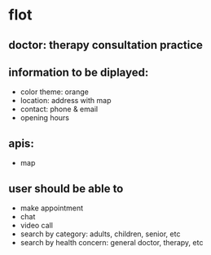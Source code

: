 # flot

## doctor: therapy consultation practice

## information to be diplayed:

* color theme: orange
* location: address with map
* contact: phone & email
* opening hours

## apis:
* map

## user should be able to 
* make appointment
* chat
* video call
* search by category: adults, children, senior, etc
* search by health concern: general doctor, therapy, etc
